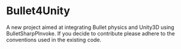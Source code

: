 # Bullet4Unity
A new project aimed at integrating Bullet physics and Unity3D using BulletSharpPInvoke.
If you decide to contribute please adhere to the conventions used in the existing code.
